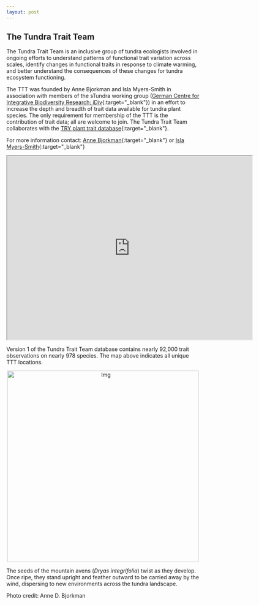 ```yaml
---
layout: post
---
```


<h2>The Tundra Trait Team</h2>

The Tundra Trait Team is an inclusive group of tundra ecologists involved in ongoing efforts to understand patterns of functional trait variation across scales, identify changes in functional traits in response to climate warming, and better understand the consequences of these changes for tundra ecosystem functioning. 

The TTT was founded by Anne Bjorkman and Isla Myers-Smith in association with members of the sTundra working group ([German Centre for Integrative Biodiversity Research; iDiv](https://www.idiv.de/){:target="_blank"}) in an effort to increase the depth and breadth of trait data available for tundra plant species. The only requirement for membership of the TTT is the contribution of trait data; all are welcome to join. The Tundra Trait Team collaborates with the [TRY plant trait database](www.try-db.org){:target="_blank"}.

For more information contact: [Anne Bjorkman](http://annebjorkman.com/){:target="_blank"} or [Isla Myers-Smith](http://teamshrub.com/){:target="_blank"}

<center> <iframe src="https://www.google.com/maps/d/embed?mid=1aLhFOEChPqX4KqA3E2A_lOb8pDmZPSr3" width="640" height="480"></iframe> </center>

Version 1 of the Tundra Trait Team database contains nearly 92,000 trait observations on nearly 978 species. The map above indicates all unique TTT locations.

<center> <img src="https://tundratraitteam.github.io/images/fulls/adb-dryas.jpg" alt="Img" style="width: 500px;"/> </center>

The seeds of the mountain avens (<i>Dryas integrifolia</i>) twist as they develop. Once ripe, they stand upright and feather outward to be carried away by the wind, dispersing to new environments across the tundra landscape.

Photo credit: Anne D. Bjorkman

